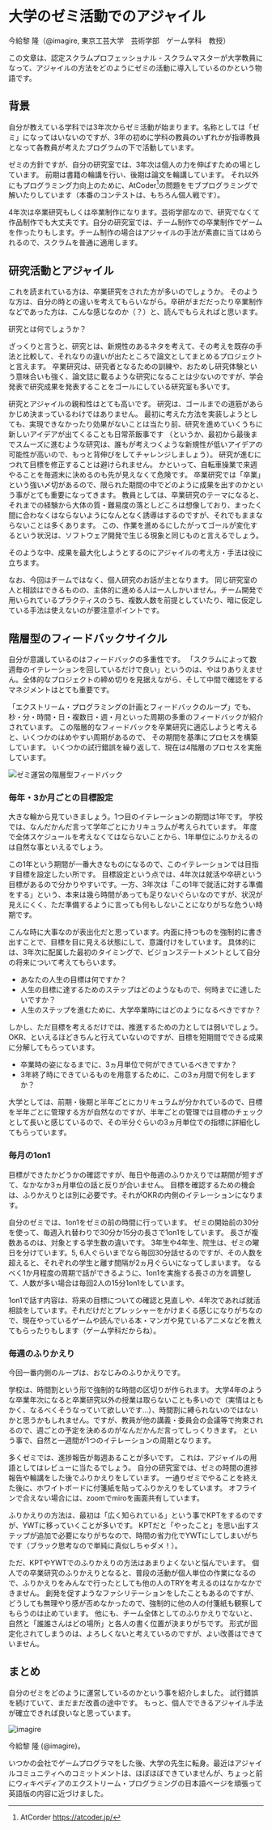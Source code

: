 # 大学のゼミ活動でのアジャイル

今給黎 隆（@imagire, 東京工芸大学　芸術学部　ゲーム学科　教授）


この文章は、認定スクラムプロフェッショナル - スクラムマスターが大学教員になって、アジャイルの方法をどのようにゼミの活動に導入しているのかという物語です。

## 背景

自分が教えている学科では3年次からゼミ活動が始まります。名称としては「ゼミ」になってはいないのですが、3年の初めに学科の教員のいずれかが指導教員となって各教員が考えたプログラムの下で活動しています。

ゼミの方針ですが、自分の研究室では、3年次は個人の力を伸ばすための場としています。
前期は書籍の輪講を行い、後期は論文を輪講しています。
それ以外にもプログラミング力向上のために、AtCoder[^AtCoder]の問題をモブプログラミングで解いたりしています（本番のコンテストは、もちろん個人戦です）。

[^AtCoder]: AtCorder https://atcoder.jp/

4年次は卒業研究もしくは卒業制作になります。芸術学部なので、研究でなくて作品制作でも大丈夫です。自分の研究室では、チーム制作での卒業制作でゲームを作ったりもします。チーム制作の場合はアジャイルの手法が素直に当てはめられるので、スクラムを普通に適用します。

## 研究活動とアジャイル

これを読まれている方は、卒業研究をされた方が多いのでしょうか。
そのような方は、自分の時との違いを考えてもらいながら。卒研がまだだったり卒業制作などであった方は、こんな感じなのか（？）と、読んでもらえればと思います。

研究とは何でしょうか？

ざっくりと言うと、研究とは、新規性のあるネタを考えて、その考えを既存の手法と比較して、それなりの違いが出たところで論文としてまとめるプロジェクトと言えます。
卒業研究は、研究者となるための訓練や、おためし研究体験という意味合いも強く、論文誌に載るような研究になることは少ないのですが、学会発表で研究成果を発表することをゴールにしている研究室も多いです。

研究とアジャイルの親和性はとても高いです。
研究は、ゴールまでの道筋があらかじめ決まっているわけではありません。
最初に考えた方法を実装しようとしても、実現できなかったり効果がないことは当たり前、研究を進めていくうちに新しいアイデアが出てくることも日常茶飯事です
（というか、最初から最後までスムーズに進むような研究は、誰もが考えつくような新規性が低いアイデアの可能性が高いので、もっと背伸びをしてチャレンジしましょう）。
研究が進むにつれて目標を修正することは避けられません。
かといって、自転車操業で来週やることを毎週末に決めるのも先が見えなくて危険です。
卒業研究では「卒業」という強い〆切があるので、限られた期間の中でどのように成果を出すのかという事がとても重要になってきます。
教員としては、卒業研究のテーマになると、それまでの経験から大体の質・難易度の落としどころは想像しており、まったく間に合わなくはならないようになんとなく誘導はするのですが、それでもままならないことは多くあります。
この、作業を進めるにしたがってゴールが変化するという状況は、ソフトウェア開発で生じる現象と同じものと言えるでしょう。

そのような中、成果を最大化しようとするのにアジャイルの考え方・手法は役に立ちます。

なお、今回はチームではなく、個人研究のお話が主となります。
同じ研究室の人と相談はできるものの、主体的に進める人は一人しかいません。チーム開発で用いられているプラクティスのうち、複数人数を前提としていたり、暗に仮定している手法は使えないのが要注意ポイントです。

## 階層型のフィードバックサイクル

自分が意識しているのはフィードバックの多重性です。
「スクラムによって数週毎のイテレーションを回しているだけで良い」というのは、やはりありえません。全体的なプロジェクトの締め切りを見据えながら、そして中間で確認をするマネジメントはとても重要です。

「エクストリーム・プログラミングの計画とフィードバックのループ」でも、秒・分・時間・日・複数日・週・月といった周期の多重のフィードバックが紹介されています。
この階層的なフィードバックを卒業研究に適応しようと考えると、いくつかのはめやすい周期があるので、
その期間を基準にプロセスを構築しています。
いくつかの試行錯誤を繰り返して、現在は4階層のプロセスを実施しています。

![ゼミ運営の階層型フィードバック](images/chap-imagire/loop.png?scale=0.3)

### 毎年・3か月ごとの目標設定

大きな輪から見ていきましょう。1つ目のイテレーションの期間は1年です。
学校では、なんだかんだ言って学年ごとにカリキュラムが考えられています。
年度で全体スケジュールを考えなくてはならないことから、1年単位にふりかえるのは自然な事といえるでしょう。

この1年という期間が一番大きなものになるので、このイテレーションでは目指す目標を設定したい所です。
目標設定という点では、4年次は就活や卒研という目標があるので分かりやすいです。一方、3年次は「この1年で就活に対する準備をする」という、本来は幾ら時間があっても足りないぐらいなのですが、状況が見えにくく、ただ準備するように言っても何もしないことになりがちな危うい時期です。

こんな時に大事なのが表出化だと思っています。内面に持つものを強制的に書き出すことで、目標を目に見える状態にして、意識付けをしています。
具体的には、3年次に配属した最初のタイミングで、ビジョンステートメントとして自分の将来について考えてもらいます。
- あなたの人生の目標は何ですか？
- 人生の目標に達するためのステップはどのようなもので、何時までに達したいですか？
- 人生のステップを進むために、大学卒業時にはどのようになるべきですか？

しかし、ただ目標を考えるだけでは、推進するための力としては弱いでしょう。OKR、といえるほどきちんと行えていないのですが、目標を短期間でできる成果に分解してもらっています。

- 卒業時の姿になるまでに、3ヵ月単位で何ができているべきですか？
- 3年終了時にできているものを用意するために、この3ヵ月間で何をしますか？

大学としては、前期・後期と半年ごとにカリキュラムが分かれているので、目標を半年ごとに管理する方が自然なのですが、半年ごとの管理では目標のチェックとして長いと感じているので、その半分ぐらいの3ヵ月単位での指標に詳細化してもらっています。

### 毎月の1on1

目標ができたかどうかの確認ですが、毎日や毎週のふりかえりでは期間が短すぎて、なかなか3ヵ月単位の話と反りが合いません。
目標を確認するための機会は、ふりかえりとは別に必要です。それがOKRの内側のイテレーションになります。

自分のゼミでは、1on1をゼミの前の時間に行っています。
ゼミの開始前の30分を使って、毎週入れ替わりで30分か15分の長さで1on1をしています。
長さが複数あるのは、対象とする学生数の違いです。
3年生や4年生、院生は、ゼミの曜日を分けています。5, 6人ぐらいまでなら毎回30分話せるのですが、その人数を超えると、それぞれの学生と離す間隔が2ヵ月ぐらいになってしまいます。
なるべく1か月程度の周期で話ができるように、1on1を実施する長さの方を調整して、人数が多い場合は毎回2人の15分1on1をしています。

1on1で話す内容は、将来の目標についての確認と見直しや、4年次であれば就活相談をしています。それだけだとプレッシャーをかけまくる感じになりがちなので、現在やっているゲームや読んでいる本・マンガや見ているアニメなどを教えてもらったりもします（ゲーム学科だからね）。

### 毎週のふりかえり

今回一番内側のループは、おなじみのふりかえりです。

学校は、時間割という形で強制的な時間の区切りが作られます。
大学4年のような卒業年次になると卒業研究以外の授業は取らないことも多いので（実情はともかく、なるべくそうなっていて欲しいです…）、時間割に縛られないのではないかと思うかもしれません。ですが、教員が他の講義・委員会の会議等で拘束されるので、週ごとの予定を決めるのがなんだかんだ言ってしっくりきます。
という事で、自然と一週間が1つのイテレーションの周期となります。

多くゼミでは、進捗報告が毎週あることが多いです。
これは、アジャイルの用語としてはレビューに当たるでしょう。
自分の研究室では、ゼミの時間の進捗報告や輪講をした後でふりかえりをしています。
一通りゼミでやることを終えた後に、ホワイトボードに付箋紙を貼ってふりかえりをしています。
オフラインで合えない場合には、zoomでmiroを画面共有しています。

ふりかえりの方法は、最初は「広く知られている」という事でKPTをするのですが、YWTに移っていくことが多いです。
KPTだと「やったこと」を思い出すステップが追加で必要になりがちなので、時間の省力化でYWTにしてしまいがちです（ブラック思考なので単純に真似しちゃダメ！）。

ただ、KPTやYWTでのふりかえりの方法はあまりよくないと悩んでいます。
個人での卒業研究のふりかえりとなると、普段の活動が個人単位の作業になるので、ふりかえりをみんなで行ったとしても他の人のTRYを考えるのはなかなかできません。
創発を促すようなファシリテーションをしたこともあるのですが、どうしても無理やり感が否めなかったので、強制的に他の人の付箋紙も観察してもらうのは止めています。
他にも、チーム全体としてのふりかえりでないと、自然と「誰誰さんはどの場所」と各人の書く位置が決まりがちです。
形式が固定化されてしまうのは、よろしくないと考えているのですが、よい改善はできていません。

## まとめ

自分のゼミをどのように運営しているのかという事を紹介しました。
試行錯誤を続けていて、まだまだ改善の途中です。
もっと、個人でできるアジャイル手法が確立できれば良いなと思っています。

![imagire](images/chap-imagire/imagire.jpg?scale=0.5) 

今給黎 隆 (@imagire)。

いつかの会社でゲームプログラマをした後、大学の先生に転身。最近はアジャイルコミュニティへのコミットメントは、ほぼほぼできていませんが、ちょっと前にウィキペディアのエクストリーム・プログラミングの日本語ページを頑張って英語版の内容に近づけました。
